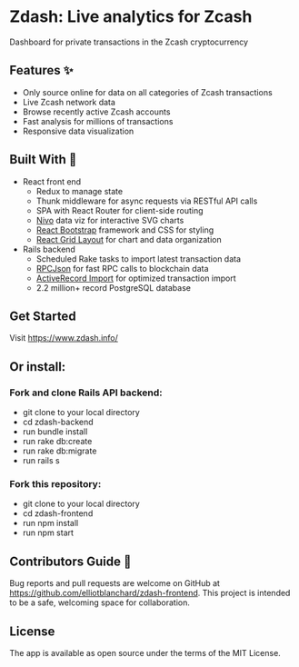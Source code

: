 # Zdash: Live analytics for Zcash
Dashboard for private transactions in the Zcash cryptocurrency

## Features :sparkles:
* Only source online for data on all categories of Zcash transactions
* Live Zcash network data
* Browse recently active Zcash accounts
* Fast analysis for millions of transactions
* Responsive data visualization

## Built With :eyes:
* React front end
  * Redux to manage state
  * Thunk middleware for async requests via RESTful API calls
  * SPA with React Router for client-side routing
  * [Nivo](https://nivo.rocks) data viz for interactive SVG charts
  * [React Bootstrap](https://react-bootstrap.github.io) framework and CSS for styling
  * [React Grid Layout](https://www.npmjs.com/package/react-grid-layout) for chart and data organization
* Rails backend
  * Scheduled Rake tasks to import latest transaction data
  * [RPCJson](https://rubygems.org/gems/rpcjson) for fast RPC calls to blockchain data
  * [ActiveRecord Import](https://rubygems.org/gems/activerecord-import) for optimized transaction import
  * 2.2 million+ record PostgreSQL database


## Get Started
Visit https://www.zdash.info/

## Or install:

### Fork and clone Rails API backend:
* git clone to your local directory
* cd zdash-backend
* run bundle install
* run rake db:create
* run rake db:migrate
* run rails s

### Fork this repository:
* git clone to your local directory
* cd zdash-frontend
* run npm install
* run npm start

## Contributors Guide 👋
Bug reports and pull requests are welcome on GitHub at https://github.com/elliotblanchard/zdash-frontend. This project is intended to be a safe, welcoming space for collaboration.

## License
The app is available as open source under the terms of the MIT License.